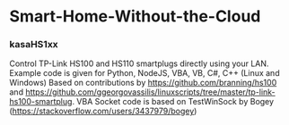 # Smart-Home-Without-the-Cloud
### kasaHS1xx
Control TP-Link HS100 and HS110 smartplugs directly using your LAN. Example code is given for Python, NodeJS, VBA, VB, C#, C++ (Linux and Windows)
Based on contributions by https://github.com/branning/hs100 and https://github.com/ggeorgovassilis/linuxscripts/tree/master/tp-link-hs100-smartplug.
VBA Socket code is based on TestWinSock by Bogey (https://stackoverflow.com/users/3437979/bogey)
